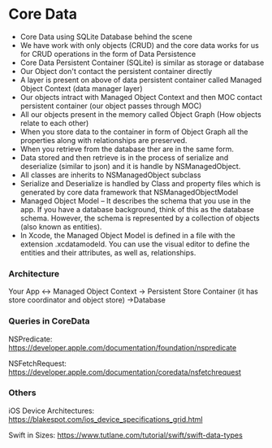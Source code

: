 # Core Data

- Core Data using SQLite Database behind the scene
- We have work with only objects (CRUD) and the core data works for us for CRUD operations in the form of Data Persistence
- Core Data Persistent Container (SQLite) is similar as storage or database
- Our Object don't contact the persistent container directly
- A layer is present on above of data persistent container called Managed Object Context (data manager layer)
- Our objects intract with Managed Object Context and then MOC contact persistent container (our object passes through MOC)
- All our objects present in the memory called Object Graph (How objects relate to each other)
- When you store data to the container in form of Object Graph all the properties along with relationships are preserved.
- When you retrieve from the database ther are in the same form.
- Data stored and then retrieve is in the process of serialize and deserialize (similar to json) and it is handle by NSManagedObject.
- All classes are inherits to NSManagedObject subclass
- Serialize and Deserialize is handled by Class and property files which is generated by core data framework that NSManagedObjectModel
- Managed Object Model – It describes the schema that you use in the app. If you have a database background, think of this as the database schema. However, the schema is represented by a collection of objects (also known as entities).
- In Xcode, the Managed Object Model is defined in a file with the extension .xcdatamodeld. You can use the visual editor to define the entities and their attributes, as well as, relationships.

### Architecture

Your App <-> Managed Object Context -> Persistent Store Container (it has store coordinator and object store) ->Database

### Queries in CoreData

NSPredicate: https://developer.apple.com/documentation/foundation/nspredicate

NSFetchRequest: https://developer.apple.com/documentation/coredata/nsfetchrequest

### Others

iOS Device Architectures: https://blakespot.com/ios_device_specifications_grid.html

Swift in Sizes: https://www.tutlane.com/tutorial/swift/swift-data-types

